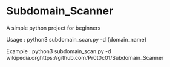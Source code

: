 # Subdomain_Scanner
A simple python project for beginners

Usage : python3 subdomain_scan.py -d {domain_name}

Example : python3 subdomain_scan.py -d wikipedia.orghttps://github.com/Pr0t0c01/Subdomain_Scanner
